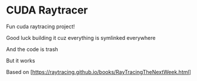 # CUDA Raytracer

Fun cuda raytracing project!

Good luck building it cuz everything is symlinked everywhere

And the code is trash

But it works

Based on [https://raytracing.github.io/books/RayTracingTheNextWeek.html]
